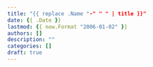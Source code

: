 ```yaml
---
title: "{{ replace .Name "-" " " | title }}"
date: {{ .Date }}
lastmod: {{ now.Format "2006-01-02" }}
authors: []
description: ""
categories: []
draft: true
---
```


